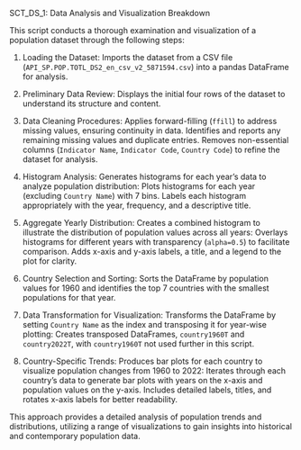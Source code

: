 SCT_DS_1: Data Analysis and Visualization Breakdown

This script conducts a thorough examination and visualization of a population dataset through the following steps:

1. Loading the Dataset:
     Imports the dataset from a CSV file (`API_SP.POP.TOTL_DS2_en_csv_v2_5871594.csv`) into a pandas DataFrame for analysis.

2. Preliminary Data Review:
     Displays the initial four rows of the dataset to understand its structure and content.

3. Data Cleaning Procedures:
     Applies forward-filling (`ffill`) to address missing values, ensuring continuity in data.
     Identifies and reports any remaining missing values and duplicate entries.
     Removes non-essential columns (`Indicator Name`, `Indicator Code`, `Country Code`) to refine the dataset for analysis.

4. Histogram Analysis:
     Generates histograms for each year’s data to analyze population distribution:
     Plots histograms for each year (excluding `Country Name`) with 7 bins.
     Labels each histogram appropriately with the year, frequency, and a descriptive title.

5. Aggregate Yearly Distribution:
     Creates a combined histogram to illustrate the distribution of population values across all years:
     Overlays histograms for different years with transparency (`alpha=0.5`) to facilitate comparison.
     Adds x-axis and y-axis labels, a title, and a legend to the plot for clarity.

6. Country Selection and Sorting:
     Sorts the DataFrame by population values for 1960 and identifies the top 7 countries with the smallest populations for that year.

7. Data Transformation for Visualization:
     Transforms the DataFrame by setting `Country Name` as the index and transposing it for year-wise plotting:
     Creates transposed DataFrames, `country1960T` and `country2022T`, with `country1960T` not used further in this script.

8. Country-Specific Trends:
     Produces bar plots for each country to visualize population changes from 1960 to 2022:
     Iterates through each country’s data to generate bar plots with years on the x-axis and population values on the y-axis.
     Includes detailed labels, titles, and rotates x-axis labels for better readability.

This approach provides a detailed analysis of population trends and distributions, utilizing a range of visualizations to gain insights into historical and contemporary population data.
